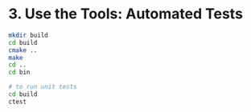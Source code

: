 # 3. Use the Tools: Automated Tests

```bash
mkdir build
cd build
cmake ..
make
cd ..
cd bin

# to run unit tests
cd build
ctest
```
